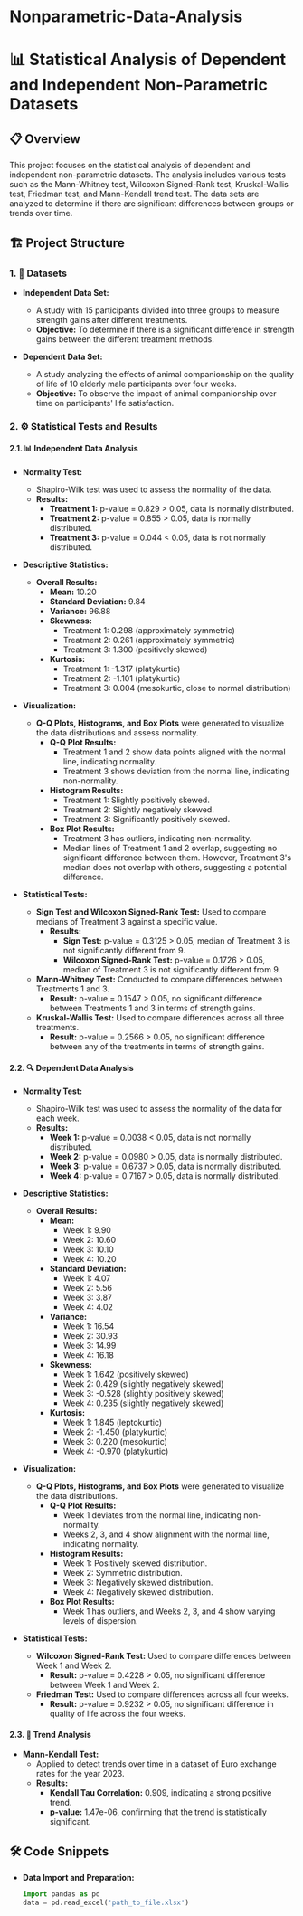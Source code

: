 # Nonparametric-Data-Analysis

# 📊 Statistical Analysis of Dependent and Independent Non-Parametric Datasets

## 📋 Overview

This project focuses on the statistical analysis of dependent and independent non-parametric datasets. The analysis includes various tests such as the Mann-Whitney test, Wilcoxon Signed-Rank test, Kruskal-Wallis test, Friedman test, and Mann-Kendall trend test. The data sets are analyzed to determine if there are significant differences between groups or trends over time.

## 🏗️ Project Structure

### 1. 📝 Datasets

- **Independent Data Set:** 
  - A study with 15 participants divided into three groups to measure strength gains after different treatments.
  - **Objective:** To determine if there is a significant difference in strength gains between the different treatment methods.

- **Dependent Data Set:**
  - A study analyzing the effects of animal companionship on the quality of life of 10 elderly male participants over four weeks.
  - **Objective:** To observe the impact of animal companionship over time on participants' life satisfaction.

### 2. ⚙️ Statistical Tests and Results

#### 2.1. 📊 Independent Data Analysis

- **Normality Test:** 
  - Shapiro-Wilk test was used to assess the normality of the data.
  - **Results:**
    - **Treatment 1:** p-value = 0.829 > 0.05, data is normally distributed.
    - **Treatment 2:** p-value = 0.855 > 0.05, data is normally distributed.
    - **Treatment 3:** p-value = 0.044 < 0.05, data is not normally distributed.

- **Descriptive Statistics:** 
  - **Overall Results:**
    - **Mean:** 10.20
    - **Standard Deviation:** 9.84
    - **Variance:** 96.88
    - **Skewness:** 
      - Treatment 1: 0.298 (approximately symmetric)
      - Treatment 2: 0.261 (approximately symmetric)
      - Treatment 3: 1.300 (positively skewed)
    - **Kurtosis:**
      - Treatment 1: -1.317 (platykurtic)
      - Treatment 2: -1.101 (platykurtic)
      - Treatment 3: 0.004 (mesokurtic, close to normal distribution)

- **Visualization:**
  - **Q-Q Plots, Histograms, and Box Plots** were generated to visualize the data distributions and assess normality. 
    - **Q-Q Plot Results:**
      - Treatment 1 and 2 show data points aligned with the normal line, indicating normality.
      - Treatment 3 shows deviation from the normal line, indicating non-normality.
    - **Histogram Results:**
      - Treatment 1: Slightly positively skewed.
      - Treatment 2: Slightly negatively skewed.
      - Treatment 3: Significantly positively skewed.
    - **Box Plot Results:**
      - Treatment 3 has outliers, indicating non-normality.
      - Median lines of Treatment 1 and 2 overlap, suggesting no significant difference between them. However, Treatment 3's median does not overlap with others, suggesting a potential difference.

- **Statistical Tests:**
  - **Sign Test and Wilcoxon Signed-Rank Test:** Used to compare medians of Treatment 3 against a specific value.
    - **Results:**
      - **Sign Test:** p-value = 0.3125 > 0.05, median of Treatment 3 is not significantly different from 9.
      - **Wilcoxon Signed-Rank Test:** p-value = 0.1726 > 0.05, median of Treatment 3 is not significantly different from 9.
  - **Mann-Whitney Test:** Conducted to compare differences between Treatments 1 and 3.
    - **Result:** p-value = 0.1547 > 0.05, no significant difference between Treatments 1 and 3 in terms of strength gains.
  - **Kruskal-Wallis Test:** Used to compare differences across all three treatments.
    - **Result:** p-value = 0.2566 > 0.05, no significant difference between any of the treatments in terms of strength gains.

#### 2.2. 🔍 Dependent Data Analysis

- **Normality Test:** 
  - Shapiro-Wilk test was used to assess the normality of the data for each week.
  - **Results:**
    - **Week 1:** p-value = 0.0038 < 0.05, data is not normally distributed.
    - **Week 2:** p-value = 0.0980 > 0.05, data is normally distributed.
    - **Week 3:** p-value = 0.6737 > 0.05, data is normally distributed.
    - **Week 4:** p-value = 0.7167 > 0.05, data is normally distributed.

- **Descriptive Statistics:** 
  - **Overall Results:**
    - **Mean:** 
      - Week 1: 9.90
      - Week 2: 10.60
      - Week 3: 10.10
      - Week 4: 10.20
    - **Standard Deviation:** 
      - Week 1: 4.07
      - Week 2: 5.56
      - Week 3: 3.87
      - Week 4: 4.02
    - **Variance:** 
      - Week 1: 16.54
      - Week 2: 30.93
      - Week 3: 14.99
      - Week 4: 16.18
    - **Skewness:** 
      - Week 1: 1.642 (positively skewed)
      - Week 2: 0.429 (slightly negatively skewed)
      - Week 3: -0.528 (slightly positively skewed)
      - Week 4: 0.235 (slightly negatively skewed)
    - **Kurtosis:**
      - Week 1: 1.845 (leptokurtic)
      - Week 2: -1.450 (platykurtic)
      - Week 3: 0.220 (mesokurtic)
      - Week 4: -0.970 (platykurtic)

- **Visualization:**
  - **Q-Q Plots, Histograms, and Box Plots** were generated to visualize the data distributions.
    - **Q-Q Plot Results:**
      - Week 1 deviates from the normal line, indicating non-normality.
      - Weeks 2, 3, and 4 show alignment with the normal line, indicating normality.
    - **Histogram Results:**
      - Week 1: Positively skewed distribution.
      - Week 2: Symmetric distribution.
      - Week 3: Negatively skewed distribution.
      - Week 4: Negatively skewed distribution.
    - **Box Plot Results:**
      - Week 1 has outliers, and Weeks 2, 3, and 4 show varying levels of dispersion.

- **Statistical Tests:**
  - **Wilcoxon Signed-Rank Test:** Used to compare differences between Week 1 and Week 2.
    - **Result:** p-value = 0.4228 > 0.05, no significant difference between Week 1 and Week 2.
  - **Friedman Test:** Used to compare differences across all four weeks.
    - **Result:** p-value = 0.9232 > 0.05, no significant difference in quality of life across the four weeks.

#### 2.3. 🎯 Trend Analysis

- **Mann-Kendall Test:**
  - Applied to detect trends over time in a dataset of Euro exchange rates for the year 2023.
  - **Results:**
    - **Kendall Tau Correlation:** 0.909, indicating a strong positive trend.
    - **p-value:** 1.47e-06, confirming that the trend is statistically significant.

## 🛠️ Code Snippets

- **Data Import and Preparation:**
  ```python
  import pandas as pd
  data = pd.read_excel('path_to_file.xlsx')
